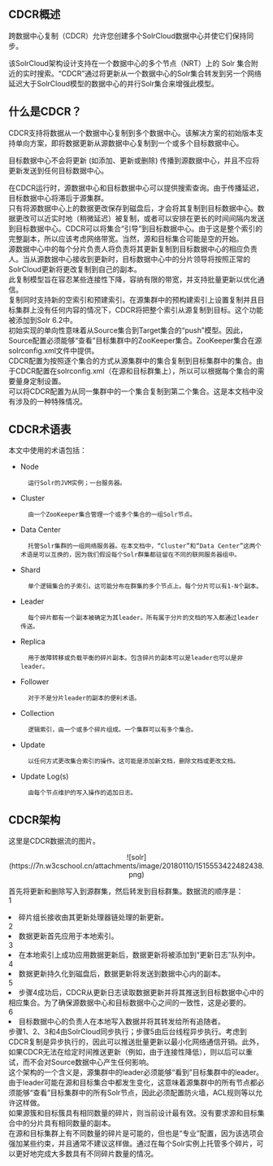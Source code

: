 ## CDCR概述 
<div class="content-intro view-box ">跨数据中心复制（CDCR）允许您创建多个SolrCloud数据中心并使它们保持同步。
      
  
该SolrCloud架构设计支持在一个数据中心的多个节点（NRT）上的 Solr 集合附近的实时搜索。“CDCR”通过将更新从一个数据中心的Solr集合转发到另一个网络延迟大于SolrCloud模型的数据中心的并行Solr集合来增强此模型。  

## 什么是CDCR？

CDCR支持将数据从一个数据中心复制到多个数据中心。该解决方案的初始版本支持单向方案，即将数据更新从源数据中心复制到一个或多个目标数据中心。
      
  
目标数据中心不会将更新 (如添加、更新或删除) 传播到源数据中心，并且不应将更新发送到任何目标数据中心。
      
  
在CDCR运行时，源数据中心和目标数据中心可以提供搜索查询。由于传播延迟，目标数据中心将滞后于源集群。  
只有将源数据中心上的数据更改保存到磁盘后，才会将其复制到目标数据中心。数据更改可以近实时地（稍微延迟）被复制，或者可以安排在更长的时间间隔内发送到目标数据中心。CDCR可以将集合“引导”到目标数据中心。由于这是整个索引的完整副本，所以应该考虑网络带宽。当然，源和目标集合可能是空的开始。  
源数据中心中的每个分片负责人将负责将其更新复制到目标数据中心的相应负责人。当从源数据中心接收到更新时，目标数据中心中的分片领导将按照正常的SolrCloud更新将更改复制到自己的副本。  
此复制模型旨在容忍某些连接性下降，容纳有限的带宽，并支持批量更新以优化通信。  
复制同时支持新的空索引和预建索引。在源集群中的预构建索引上设置复制并且目标集群上没有任何内容的情况下，CDCR将把整个索引从源复制到目标。这个功能被添加到Solr 6.2中。  
初始实现的单向性意味着从Source集合到Target集合的“push”模型。因此，Source配置必须能够“查看”目标集群中的ZooKeeper集合。ZooKeeper集合在源solrconfig.xml文件中提供。  
CDCR配置为按照逐个集合的方式从源集群中的集合复制到目标集群中的集合。由于CDCR配置在solrconfig.xml（在源和目标群集上），所以可以根据每个集合的需要量身定制设置。  
可以将CDCR配置为从同一集群中的一个集合复制到第二个集合。这是本文档中没有涉及的一种特殊情况。  

## CDCR术语表

本文中使用的术语包括：  
- Node  
   
        运行Solr的JVM实例；一台服务器。  
    
- Cluster  
    
        由一个ZooKeeper集合管理一个或多个集合的一组Solr节点。  
    
- Data Center  
    
        托管Solr集群的一组网络服务器。在本文档中，“Cluster”和“Data Center”这两个术语是可以互换的，因为我们假设每个Solr群集都驻留在不同的联网服务器组中。  
    
- Shard  
    
        单个逻辑集合的子索引。这可能分布在群集的多个节点上。每个分片可以有1-N个副本。  
    
- Leader  
    
        每个碎片都有一个副本被确定为其leader。所有属于分片的文档的写入都通过leader传送。  
    
- Replica  
    
        用于故障转移或负载平衡的碎片副本。包含碎片的副本可以是leader也可以是非leader。  
    
- Follower  
    
        对于不是分片leader的副本的便利术语。  
    
- Collection  
    
        逻辑索引，由一个或多个碎片组成。一个集群可以有多个集合。  
    
- Update  
    
        以任何方式更改集合索引的操作。这可能是添加新文档，删除文档或更改文档。  
    
- Update Log(s)  
    
        由每个节点维护的写入操作的追加日志。  
    

## CDCR架构

这里是CDCR数据流的图片。  
<p style="text-align: center; ">
    ![solr](https://7n.w3cschool.cn/attachments/image/20180110/1515553422482438.png)
  
首先将更新和删除写入到源群集，然后转发到目标群集。数据流的顺序是：  
1 <li>碎片组长接收由其更新处理器链处理的新更新。</li>2 <li>数据更新首先应用于本地索引。</li>3 <li>在本地索引上成功应用数据更新后，数据更新将被添加到“更新日志”队列中。</li>4 <li>数据更新持久化到磁盘后，数据更新将发送到数据中心内的副本。</li>5 <li>步骤4成功后，CDCR从更新日志读取数据更新并将其推送到目标数据中心中的相应集合。为了确保源数据中心和目标数据中心之间的一致性，这是必要的。</li>6 <li>目标数据中心的负责人在本地写入数据并将其转发给所有追随者。</li>
步骤1、2、3和4由SolrCloud同步执行；步骤5由后台线程异步执行。考虑到CDCR复制是异步执行的，因此可以推送批量更新以最小化网络通信开销。此外，如果CDCR无法在给定时间推送更新（例如，由于连接性降低），则以后可以重试，而不会对Source数据中心产生任何影响。  
这个架构的一个含义是，源集群中的leader必须能够“看到”目标集群中的leader。由于leader可能在源和目标集合中都发生变化，这意味着源集群中的所有节点都必须能够“查看”目标集群中的所有Solr节点，因此必须配置防火墙，ACL规则等以允许这样做。  
如果源簇和目标簇具有相同数量的碎片，则当前设计最有效。没有要求源和目标集合中的分片具有相同数量的副本。  
在源和目标集群上有不同数量的碎片是可能的，但也是“专业”配置，因为该选项会强加某些约束，并且通常不建议这样做。通过在每个Solr实例上托管多个碎片，可以更好地完成大多数具有不同碎片数量的情况。  
